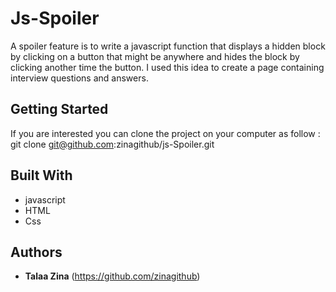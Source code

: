 # Js-Spoiler

A spoiler feature is to write a javascript function that displays a hidden block by clicking on a button that might be anywhere and hides the block by clicking another time the button.
I used this idea to create a page containing interview questions and answers.  

## Getting Started

If you are interested you can clone the project on your computer as follow :
git clone git@github.com:zinagithub/js-Spoiler.git


## Built With

* javascript
* HTML
* Css

## Authors

* **Talaa Zina** (https://github.com/zinagithub)
